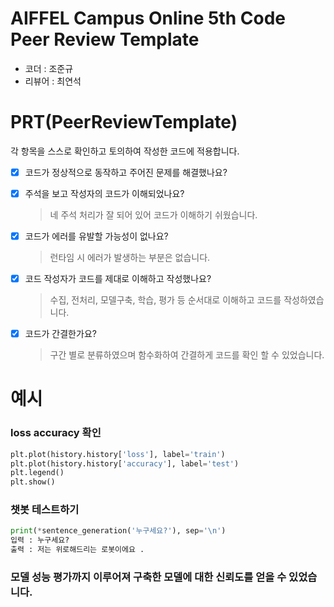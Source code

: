 # AIFFEL Campus Online 5th Code Peer Review Template
- 코더 : 조준규
- 리뷰어 : 최연석


# PRT(PeerReviewTemplate) 
각 항목을 스스로 확인하고 토의하여 작성한 코드에 적용합니다.

- [X] 코드가 정상적으로 동작하고 주어진 문제를 해결했나요?
  
- [X] 주석을 보고 작성자의 코드가 이해되었나요?
  > 네 주석 처리가 잘 되어 있어 코드가 이해하기 쉬웠습니다.
- [X] 코드가 에러를 유발할 가능성이 없나요?
  > 런타임 시 에러가 발생하는 부분은 없습니다.
- [X] 코드 작성자가 코드를 제대로 이해하고 작성했나요?
  > 수집, 전처리, 모델구축, 학습, 평가 등 순서대로 이해하고 코드를 작성하였습니다.
- [X] 코드가 간결한가요?
  > 구간 별로 분류하였으며 함수화하여 간결하게 코드를 확인 할 수 있었습니다.

# 예시
### loss accuracy 확인
```python
plt.plot(history.history['loss'], label='train')
plt.plot(history.history['accuracy'], label='test')
plt.legend()
plt.show()
```

### 챗봇 테스트하기
```python
print(*sentence_generation('누구세요?'), sep='\n')
입력 : 누구세요?
출력 : 저는 위로해드리는 로봇이에요 .
```

### 모델 성능 평가까지 이루어져 구축한 모델에 대한 신뢰도를 얻을 수 있었습니다.


